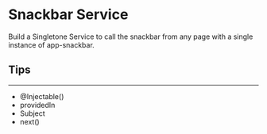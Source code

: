 # Snackbar Service

Build a Singletone Service to call the snackbar from any page with a single instance of app-snackbar.

## Tips

---

- @Injectable()
- providedIn
- Subject
- next()
